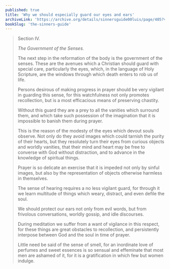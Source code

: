 ```yaml
---
published: true
title: 'Why we should especially guard our eyes and ears'
archiveLink: 'https://archive.org/details/sinnersguide00luis/page/405?view=theater'
bookSlug: 'the-sinners-guide'
---
```


> Section IV.
> 
> *The Government of the Senses.*
> 
> The next step in the reformation of the body is the government of the senses. These are the avenues which a Christian should guard with special care, particularly the eyes, which, in the language of Holy Scripture, are the windows through which death enters to rob us of life.
> 
> Persons desirous of making progress in prayer should be very vigilant in guarding this sense, for this watchfulness not only promotes recollection, but is a most efficacious means of preserving chastity.
> 
> Without this guard they are a prey to all the vanities which surround them, and which take such possession of the imagination that it is impossible to banish them during prayer.
> 
> This is the reason of the modesty of the eyes which devout souls observe. Not only do they avoid images which could tarnish the purity of their hearts, but they resolutely turn their eyes from curious objects and worldly vanities, that their mind and heart may be free to converse with God without distraction, and to advance in the knowledge of spiritual things.
> 
> Prayer is so delicate an exercise that it is impeded not only by sinful images, but also by the representation of objects otherwise harmless in themselves.
> 
> The sense of hearing requires a no less vigilant guard, for through it we learn multitude of things which weary, distract, and even defile the soul.
> 
> We should protect our ears not only from evil words, but from frivolous conversations, worldly gossip, and idle discourses.
> 
> During meditation we suffer from a want of vigilance in this respect, for these things are great obstacles to recollection, and persistently interpose between God and the soul in time of prayer.
> 
> Little need be said of the sense of smell, for an inordinate love of perfumes and sweet essences is so sensual and effeminate that most men are ashamed of it, for it is a gratification in which few but women indulge.